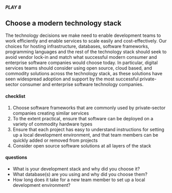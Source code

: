 ##### PLAY 8

## Choose a modern technology stack

The technology decisions we make need to enable development teams to work efficiently and enable services to scale easily and cost-effectively. Our choices for hosting infrastructure, databases, software frameworks, programming languages and the rest of the technology stack should seek to avoid vendor lock-in and match what successful modern consumer and enterprise software companies would choose today. In particular, digital services teams should consider using open source, cloud based, and commodity solutions across the technology stack, as these solutions have seen widespread adoption and support by the most successful private-sector consumer and enterprise software technology companies.

#### checklist
1. Choose software frameworks that are commonly used by private-sector companies creating similar services
2. To the extent practical, ensure that software can be deployed on a variety of commodity hardware types
3. Ensure that each project has easy to understand instructions for setting up a local development environment, and that team members can be quickly added or removed from projects
4. Consider open source software solutions at all layers of the stack

#### questions
- What is your development stack and why did you choose it?
- What database(s) are you using and why did you choose them?
- How long does it take for a new team member to set up a local development environment?
